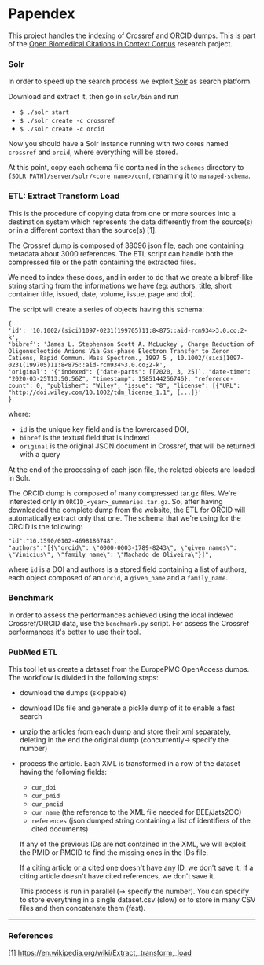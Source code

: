 # Papendex
This project handles the indexing of Crossref and ORCID dumps.
This is part of the [Open Biomedical Citations in Context Corpus](https://wellcome.ac.uk/grant-funding/people-and-projects/grants-awarded/open-biomedical-citations-context-corpus) research project.

### Solr
In order to speed up the search process we exploit [Solr](https://www.apache.org/dyn/closer.lua/lucene/solr/8.6.1/solr-8.6.1.tgz) as search platform. 

Download and extract it, then go in `solr/bin` and run 
- `$ ./solr start`
- `$ ./solr create -c crossref`
- `$ ./solr create -c orcid`

Now you should have a Solr instance running with two cores named `crossref` and `orcid`, where everything will be stored. 

At this point, copy each schema file contained in the `schemes` directory to `{SOLR PATH}/server/solr/<core name>/conf`,
renaming it to `managed-schema`.

### ETL: Extract Transform Load
This is the procedure of copying data from one or more sources into a destination system which represents the data 
differently from the source(s) or in a different context than the source(s) [1]. 

The Crossref dump is composed of 38096 json file, each one containing metadata about 3000 references.
The ETL script can handle both the compressed file or the path containing the extracted files.  

We need to index these docs, and in order to do that we create a bibref-like string
starting from the informations we have (eg: authors, title, short container title, issued, date, volume, issue, page and doi).
 
The script will create a series of objects having this schema:
```
{
'id': '10.1002/(sici)1097-0231(199705)11:8<875::aid-rcm934>3.0.co;2-k', 
'bibref': 'James L. Stephenson Scott A. McLuckey , Charge Reduction of Oligonucleotide Anions Via Gas-phase Electron Transfer to Xenon Cations, Rapid Commun. Mass Spectrom., 1997 5 , 10.1002/(sici)1097-0231(199705)11:8<875::aid-rcm934>3.0.co;2-k',
'original': '{"indexed": {"date-parts": [[2020, 3, 25]], "date-time": "2020-03-25T13:50:56Z", "timestamp": 1585144256746}, "reference-count": 0, "publisher": "Wiley", "issue": "8", "license": [{"URL": "http://doi.wiley.com/10.1002/tdm_license_1.1", [...]}'
}
``` 
where: 
- `id` is the unique key field and is the lowercased DOI, 
- `bibref` is the textual field that is indexed
- `original` is the original JSON document in Crossref, that will be returned with a query


At the end of the processing of each json file, the related objects are loaded in Solr.

The ORCID dump is composed of many compressed tar.gz files. We're interested only in `ORCID_<year>_summaries.tar.gz`. 
So, after having downloaded the complete dump from the website, the ETL for ORCID will automatically extract only that one.
The schema that we're using for the ORCID is the following:
```
"id":"10.1590/0102-4698186748",
"authors":"[{\"orcid\": \"0000-0003-1789-8243\", \"given_names\": \"Vinicius\", \"family_name\": \"Machado de Oliveira\"}]",
``` 
where `id` is a DOI and authors is a stored field containing a list of authors, each object composed of an `orcid`, a `given_name` and a `family_name`.

### Benchmark
In order to assess the performances achieved using the local indexed Crossref/ORCID data, use the 
`benchmark.py` script. For assess the Crossref performances it's better to use their tool.

### PubMed ETL 
This tool let us create a dataset from the EuropePMC OpenAccess dumps.
The workflow is divided in the following steps:
- download the dumps (skippable)
- download IDs file and generate a pickle dump of it to enable a fast search
- unzip the articles from each dump and store their xml separately, deleting in the end the original dump (concurrently-> specify the number)
- process the article. Each XML is transformed in a row of the dataset having the following fields:
    - `cur_doi`
    - `cur_pmid`
    - `cur_pmcid`
    - `cur_name` (the reference to the XML file needed for BEE/Jats2OC)
    - `references` (json dumped string containing a list of identifiers of the cited documents)
 
    If any of the previous IDs are not contained in the XML, we will exploit the PMID or PMCID to find the missing ones
    in the IDs file. 
    
    If a citing article or a cited one doesn't have any ID, we don't save it. If a citing article doesn't have cited 
    references, we don't save it.
    
    This process is run in parallel (-> specify the number). You can specify to store everything in a single dataset.csv (slow)
    or to store in many CSV files and then concatenate them (fast).
---
### References
[1] https://en.wikipedia.org/wiki/Extract,_transform,_load
 